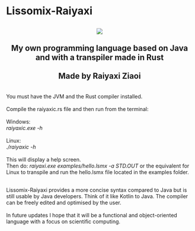 # Lissomix-Raiyaxi

<div align="center"><h2>
<img src="https://i.imgur.com/Vul6DJF.png"></img><br/><br/>
My own programming language based on Java and with a transpiler made in Rust<br/><br/>Made by Raiyaxi Ziaoi
</h2></div>
<br/>
You must have the JVM and the Rust compiler installed.
<br/>
<br/>
Compile the raiyaxic.rs file and then run from the terminal:<br/><br/>
Windows:<br/>
<i>raiyaxic.exe -h</i><br/>
<br/>Linux:<br/>
<i>./raiyaxic -h</i><br/><br/>
This will display a help screen.<br/>Then do: <i>raiyaxi.exe examples/hello.lsmx -a STD.OUT</i> or the equivalent for Linux to transpile and run the hello.lsmx file located in the examples folder.
<br/><br/>

Lissomix-Raiyaxi provides a more concise syntax compared to Java but is still usable by Java developers. Think of it like Kotlin to Java. The compiler can be freely edited and optimised by the user.
<br/><br/>
In future updates I hope that it will be a functional and object-oriented language with a focus on scientific computing.
<br/><br/>
